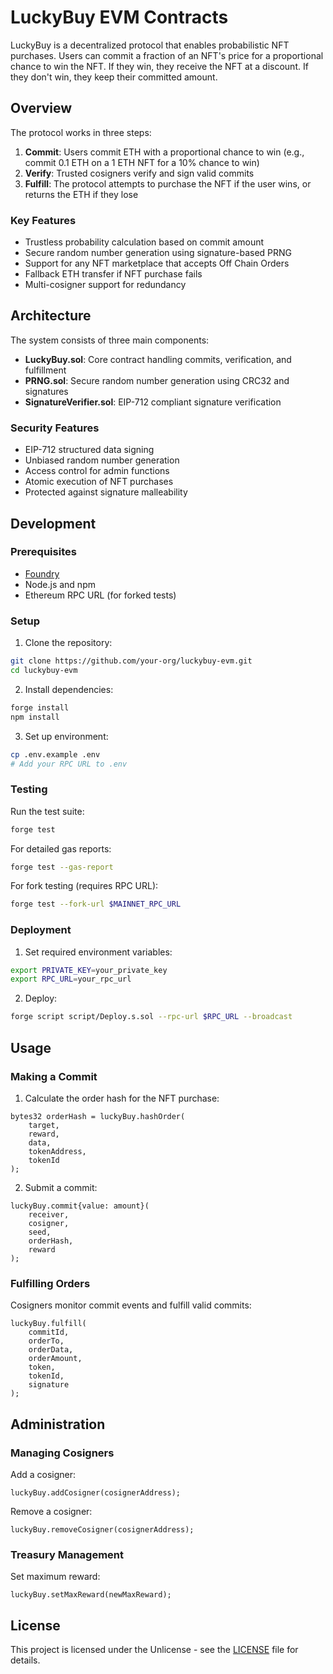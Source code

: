 # LuckyBuy EVM Contracts

LuckyBuy is a decentralized protocol that enables probabilistic NFT purchases. Users can commit a fraction of an NFT's price for a proportional chance to win the NFT. If they win, they receive the NFT at a discount. If they don't win, they keep their committed amount.

## Overview

The protocol works in three steps:

1. **Commit**: Users commit ETH with a proportional chance to win (e.g., commit 0.1 ETH on a 1 ETH NFT for a 10% chance to win)
2. **Verify**: Trusted cosigners verify and sign valid commits
3. **Fulfill**: The protocol attempts to purchase the NFT if the user wins, or returns the ETH if they lose

### Key Features

- Trustless probability calculation based on commit amount
- Secure random number generation using signature-based PRNG
- Support for any NFT marketplace that accepts Off Chain Orders
- Fallback ETH transfer if NFT purchase fails
- Multi-cosigner support for redundancy

## Architecture

The system consists of three main components:

- **LuckyBuy.sol**: Core contract handling commits, verification, and fulfillment
- **PRNG.sol**: Secure random number generation using CRC32 and signatures
- **SignatureVerifier.sol**: EIP-712 compliant signature verification

### Security Features

- EIP-712 structured data signing
- Unbiased random number generation
- Access control for admin functions
- Atomic execution of NFT purchases
- Protected against signature malleability

## Development

### Prerequisites

- [Foundry](https://book.getfoundry.sh/getting-started/installation)
- Node.js and npm
- Ethereum RPC URL (for forked tests)

### Setup

1. Clone the repository:

```bash
git clone https://github.com/your-org/luckybuy-evm.git
cd luckybuy-evm
```

2. Install dependencies:

```bash
forge install
npm install
```

3. Set up environment:

```bash
cp .env.example .env
# Add your RPC URL to .env
```

### Testing

Run the test suite:

```bash
forge test
```

For detailed gas reports:

```bash
forge test --gas-report
```

For fork testing (requires RPC URL):

```bash
forge test --fork-url $MAINNET_RPC_URL
```

### Deployment

1. Set required environment variables:

```bash
export PRIVATE_KEY=your_private_key
export RPC_URL=your_rpc_url
```

2. Deploy:

```bash
forge script script/Deploy.s.sol --rpc-url $RPC_URL --broadcast
```

## Usage

### Making a Commit

1. Calculate the order hash for the NFT purchase:

```solidity
bytes32 orderHash = luckyBuy.hashOrder(
    target,
    reward,
    data,
    tokenAddress,
    tokenId
);
```

2. Submit a commit:

```solidity
luckyBuy.commit{value: amount}(
    receiver,
    cosigner,
    seed,
    orderHash,
    reward
);
```

### Fulfilling Orders

Cosigners monitor commit events and fulfill valid commits:

```solidity
luckyBuy.fulfill(
    commitId,
    orderTo,
    orderData,
    orderAmount,
    token,
    tokenId,
    signature
);
```

## Administration

### Managing Cosigners

Add a cosigner:

```solidity
luckyBuy.addCosigner(cosignerAddress);
```

Remove a cosigner:

```solidity
luckyBuy.removeCosigner(cosignerAddress);
```

### Treasury Management

Set maximum reward:

```solidity
luckyBuy.setMaxReward(newMaxReward);
```

## License

This project is licensed under the Unlicense - see the [LICENSE](LICENSE) file for details.
